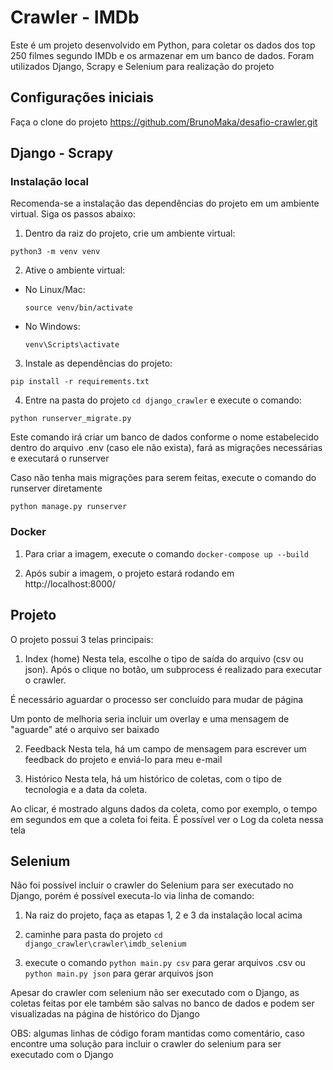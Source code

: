 # Crawler - IMDb

Este é um projeto desenvolvido em Python, para coletar os dados dos top 250 filmes segundo IMDb e os armazenar em um banco de dados. Foram utilizados Django, Scrapy e Selenium para realização do projeto

## Configurações iniciais

Faça o clone do projeto  https://github.com/BrunoMaka/desafio-crawler.git

## Django - Scrapy

### Instalação local

Recomenda-se a instalação das dependências do projeto em um ambiente virtual. Siga os passos abaixo:

1. Dentro da raiz do projeto, crie um ambiente virtual:
```
python3 -m venv venv
```

2. Ative o ambiente virtual:
- No Linux/Mac:
  ```
  source venv/bin/activate
  ```
- No Windows:
  ```
  venv\Scripts\activate
  ```

3. Instale as dependências do projeto:
```
pip install -r requirements.txt
```

4. Entre na pasta do projeto ```cd django_crawler``` e execute o comando:

```
python runserver_migrate.py
```

Este comando irá criar um banco de dados conforme o nome estabelecido dentro do arquivo .env (caso ele não exista), fará as migrações necessárias e executará o runserver

Caso não tenha mais migrações para serem feitas, execute o comando do runserver diretamente

```
python manage.py runserver
```

### Docker

1. Para criar a imagem, execute o comando ```docker-compose up --build```

2. Após subir a imagem, o projeto estará rodando em http://localhost:8000/

## Projeto

O projeto possui 3 telas principais:

1. Index (home)
Nesta tela, escolhe o tipo de saída do arquivo (csv ou json).
Após o clique no botão, um subprocess é realizado para executar o crawler.

É necessário aguardar o processo ser concluído para mudar de página

Um ponto de melhoria seria incluir um overlay e uma mensagem de "aguarde" até o arquivo ser baixado

2. Feedback
Nesta tela, há um campo de mensagem para escrever um feedback do projeto e enviá-lo para meu e-mail

3. Histórico
Nesta tela, há um histórico de coletas, com o tipo de tecnologia e a data da coleta.

Ao clicar, é mostrado alguns dados da coleta, como por exemplo, o tempo em segundos em que a coleta foi feita. É possível ver o Log da coleta nessa tela

## Selenium

Não foi possível incluir o crawler do Selenium para ser executado no Django, porém é possível executa-lo via linha de comando:

1. Na raiz do projeto, faça as etapas 1, 2 e 3 da instalação local acima

2. caminhe para pasta do projeto ```cd django_crawler\crawler\imdb_selenium```

3. execute o comando ```python main.py csv``` para gerar arquivos .csv ou ```python main.py json``` para gerar arquivos json

Apesar do crawler com selenium não ser executado com o Django, as coletas feitas por ele também são salvas no banco de dados e podem ser visualizadas na página de histórico do Django

OBS: algumas linhas de código foram mantidas como comentário, caso encontre uma solução para incluir o crawler do selenium para ser executado com o Django



